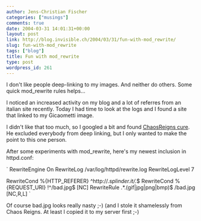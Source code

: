 ```yaml
---
author: Jens-Christian Fischer
categories: ["musings"]
comments: true
date: 2004-03-31 14:01:31+00:00
layout: post
link: http://blog.invisible.ch/2004/03/31/fun-with-mod_rewrite/
slug: fun-with-mod_rewrite
tags: ["blog"]
title: Fun with mod_rewrite
type: post
wordpress_id: 261
---
```


I don't like people deep-linking to my images. And neither do others. Some quick mod_rewrite rules helps...

I noticed an increased activity on my blog and a lot of referres from an italian site recently. Today I had time to look at the logs and I found a site that linked to my Gicaometti image.

I didn't like that too much, so I googled a bit and found [ChaosReigns cure](http://www.chaosreigns.com/adventures/entry.php?date=2001-11-28&num=01). He excluded everybody from deep linking, but I only wanted to make the point to this one person.

After some experiments with mod_rewrite, here's my newest inclusion in httpd.conf:

`
RewriteEngine On
RewriteLog /var/log/httpd/rewrite.log
RewriteLogLevel 7

RewriteCond %{HTTP_REFERER} ^http://.*splinder\.it/.*$
RewriteCond %{REQUEST_URI} !^/bad.jpg$ [NC]
RewriteRule .*\.(gif|jpg|png|bmp)$ /bad.jpg [NC,R,L] 
`

Of course bad.jpg looks really nasty ;-) (and I stole it shamelessly from Chaos Reigns. At least I copied it to my server first ;-)
